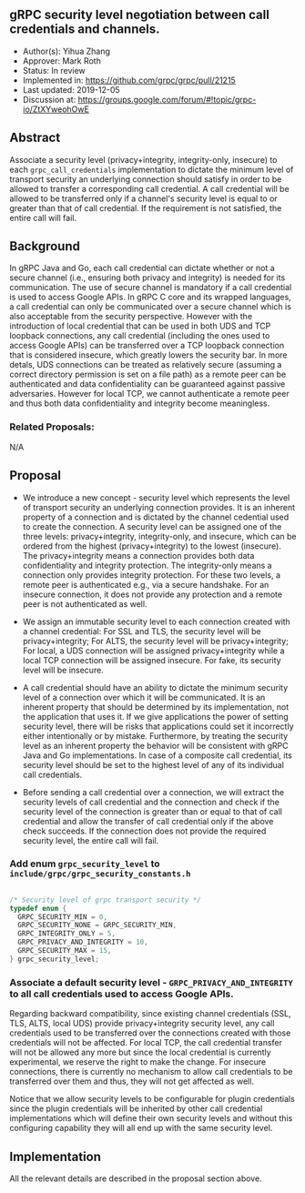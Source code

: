 gRPC security level negotiation between call credentials and channels.
----
* Author(s): Yihua Zhang
* Approver: Mark Roth
* Status: In review
* Implemented in: https://github.com/grpc/grpc/pull/21215
* Last updated: 2019-12-05
* Discussion at: https://groups.google.com/forum/#!topic/grpc-io/ZtXYweohOwE

## Abstract

Associate a security level (privacy+integrity, integrity-only, insecure)
to each `grpc_call_credentials` implementation to dictate the minimum level of
transport security an underlying connection should satisfy in order to be
allowed to transfer a corresponding call credential. A call credential will
be allowed to be transferred only if a channel's security level is equal to
or greater than that of call credential. If the requirement is not satisfied,
the entire call will fail.

## Background

In gRPC Java and Go, each call credential can dictate whether or not
a secure channel (i.e., ensuring both privacy and integrity) is needed
for its communication. The use of secure channel is mandatory if a call
credential is used to access Google APIs. In gRPC C core and its wrapped
languages, a call credential can only be communicated over a secure channel
which is also acceptable from the security perspective. However with the
introduction of local credential that can be used in both UDS and TCP loopback
connections, any call credential (including the ones used to access Google APIs)
can be transferred over a TCP loopback connection that is considered insecure, which
greatly lowers the security bar. In more detals, UDS connections can be treated
as relatively secure (assuming a correct directory permission is set on a file path)
as a remote peer can be authenticated and data confidentiality can be guaranteed
against passive adversaries. However for local TCP, we cannot authenticate a
remote peer and thus both data confidentiality and integrity become meaningless.

### Related Proposals:

N/A

## Proposal

- We introduce a new concept - security level which represents the level of
  transport security an underlying connection provides. It is an inherent
  property of a connection and is dictated by the channel cedential used to
  create the connection. A security level can be assigned one of the three
  levels: privacy+integrity, integrity-only, and insecure, which can be ordered
  from the highest (privacy+integrity) to the lowest (insecure). The privacy+integrity
  means a connection provides both data confidentiality and integrity protection.
  The integrity-only means a connection only provides integrity protection.
  For these two levels, a remote peer is authenticated e.g., via a secure handshake.
  For an insecure connection, it does not provide any protection and a remote peer is
  not authenticated as well.

- We assign an immutable security level to each connection created with
  a channel credential: For SSL and TLS, the security level will be privacy+integrity;
  For ALTS, the security level will be privacy+integrity; For local, a UDS connection will
  be assigned privacy+integrity while a local TCP connection will be assigned
  insecure. For fake, its security level will be insecure.

- A call credential should have an ability to dictate the minimum security level of
  a connection over which it will be communicated. It is an inherent property that
  should be determined by its implementation, not the application that uses it.
  If we give applications the power of setting security level, there will be risks that
  applications could set it incorrectly either intentionally or by mistake.
  Furthermore, by treating the security level as an inherent property the
  behavior will be consistent with gRPC Java and Go implementations.
  In case of a composite call credential, its security level should be set
  to the highest level of any of its individual call credentials.

- Before sending a call credential over a connection, we will extract the security levels
  of call credential and the connection and check if the security level of
  the connection is greater than or equal to that of call credential and allow
  the transfer of call credential only if the above check succeeds. If the connection
  does not provide the required security level, the entire call will fail.


### Add enum `grpc_security_level` to `include/grpc/grpc_security_constants.h`

``` C

/* Security level of grpc transport security */
typedef enum {
  GRPC_SECURITY_MIN = 0,
  GRPC_SECURITY_NONE = GRPC_SECURITY_MIN,
  GRPC_INTEGRITY_ONLY = 5,
  GRPC_PRIVACY_AND_INTEGRITY = 10,
  GRPC_SECURITY_MAX = 15,
} grpc_security_level;

```
### Associate a default security level - `GRPC_PRIVACY_AND_INTEGRITY` to all call credentials used to access Google APIs.

Regarding backward compatibility, since existing channel credentials (SSL,
TLS, ALTS, local UDS) provide privacy+integrity security level, any call
credentials used to be transferred over the connections created with those
credentials will not be affected. For local TCP, the call credential transfer
will not be allowed any more but since the local credential is currently
experimental, we reserve the right to make the change. For insecure connections,
there is currently no mechanism to allow call credentials to be transferred
over them and thus, they will not get affected as well.

Notice that we allow security levels to be configurable for plugin credentials
since the plugin credentials will be inherited by other call credential
implementations which will define their own security levels and without this
configuring capability they will all end up with the same security level.

## Implementation
All the relevant details are described in the proposal section above.
